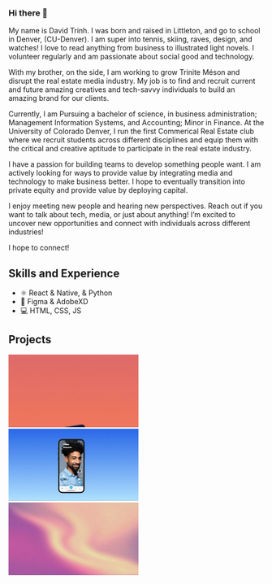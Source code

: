 ### Hi there 👋

My name is David Trinh. I was born and raised in Littleton, and go to school in Denver, (CU-Denver). I am super into tennis, skiing, raves, design, and watches! I love to read anything from business to illustrated light novels. I volunteer regularly and am passionate about social good and technology. 

With my brother, on the side, I am working to grow Trinite Méson and disrupt the real estate media industry. My job is to find and recruit current and future amazing creatives and tech-savvy individuals to build an amazing brand for our clients. 

Currently, I am Pursuing a bachelor of science, in business administration; Management Information Systems, and Accounting; Minor in Finance. At the University of Colorado Denver, I run the first Commerical Real Estate club where we recruit students across different disciplines and equip them with the critical and creative aptitude to participate in the real estate industry. 

I have a passion for building teams to develop something people want. I am actively looking for ways to provide value by integrating media and technology to make business better. I hope to eventually transition into private equity and provide value by deploying capital.


I enjoy meeting new people and hearing new perspectives. Reach out if you want to talk about tech, media, or just about anything! I’m excited to uncover new opportunities and connect with individuals across different industries!

I hope to connect!

## Skills and Experience
* ⚛️ React & Native, & Python
* 📱 Figma & AdobeXD
* 💻 HTML, CSS, JS

## Projects
<img src= "https://github.com/Davidtrinite/Davidtrinite/blob/dc607d90a10ecf35bed1a119fd4422cabf4935ee/Screen_Recording_2022-09-24_at_10_43_36_PM_AdobeExpress.gif " width="256" /> <img src= "https://github.com/Davidtrinite/Davidtrinite/blob/bf23243ceb80def426c0f1f61837e22f024b6927/Sofit.gif" width="256"/> <img src= "https://github.com/Davidtrinite/Davidtrinite/blob/107a50c781cae229a72f080ab9e7708bb8a5fa98/Screen_Recording_2022-09-26_at_2_29_14_AM_copy_AdobeExpress.gif"  width="256" />

